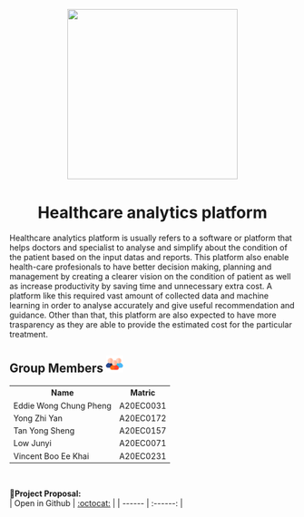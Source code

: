 <p align="center">
<img width=300px; height=300px src="https://user-images.githubusercontent.com/120614501/229297006-4c019f29-4e4a-4bf2-b78f-8363e5d862b2.gif"></p>
<h1 align="center">Healthcare analytics platform</h1>
Healthcare analytics platform is usually refers to a software or platform that helps doctors and specialist to analyse and simplify about the condition of the patient based on the input datas and reports. This platform also enable health-care profesionals to have better decision making, planning and management by creating a clearer vision on the condition of patient as well as increase productivity by saving time and unnecessary extra cost. A platform like this required vast amount of collected data and machine learning in order to analyse accurately and give useful recommendation and guidance. Other than that, this platform are also expected to have more trasparency as they are able to provide the estimated cost for the particular treatment.

<h2>Group Members <img width=30px; height=30px src="https://github.com/TanYongSheng728/TanYongSheng728/blob/main/group.png"></h2>
<table>
  <tr>
    <th>Name</th> 
    <th>Matric</th>
  </tr>
  <tr>
    <td>Eddie Wong Chung Pheng</td>
    <td>A20EC0031</td>
  </tr>
  <tr>
    <td>Yong Zhi Yan</td>
    <td>A20EC0172</td>
  </tr>
    <tr>
    <td>Tan Yong Sheng</td>
    <td>A20EC0157</td>
  </tr>
    <tr>
    <td>Low Junyi</td>
    <td>A20EC0071</td>
  </tr>
  <tr>
    <td>Vincent Boo Ee Khai</td>
    <td>A20EC0231</td>
  </tr>
</table><br>

🌟<b>Project Proposal: </b><br>
| Open in Github |  [:octocat:](https://github.com/drshahizan/special-topic-data-engineering/blob/main/project/proposal/MichelinStar/Proposal_MichelinStar.md) |
|  ------ | :------: | 
